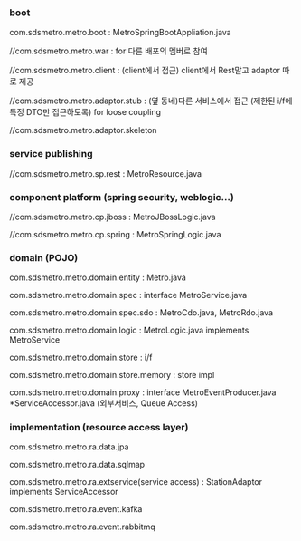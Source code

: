 ### boot

com.sdsmetro.metro.boot : MetroSpringBootAppliation.java

//com.sdsmetro.metro.war : for 다른 배포의 멤버로 참여

//com.sdsmetro.metro.client : (client에서 접근) client에서 Rest말고 adaptor 따로 제공

//com.sdsmetro.metro.adaptor.stub : (옆 동네)다른 서비스에서 접근 (제한된 i/f에 특정 DTO만 접근하도록) for loose coupling

//com.sdsmetro.metro.adaptor.skeleton


### service publishing

//com.sdsmetro.metro.sp.rest : MetroResource.java

### component platform (spring security, weblogic...)

//com.sdsmetro.metro.cp.jboss : MetroJBossLogic.java

//com.sdsmetro.metro.cp.spring : MetroSpringLogic.java

### domain (POJO)

com.sdsmetro.metro.domain.entity : Metro.java

com.sdsmetro.metro.domain.spec : interface MetroService.java

com.sdsmetro.metro.domain.spec.sdo : MetroCdo.java, MetroRdo.java

com.sdsmetro.metro.domain.logic : MetroLogic.java implements MetroService

com.sdsmetro.metro.domain.store : i/f

com.sdsmetro.metro.domain.store.memory : store impl

com.sdsmetro.metro.domain.proxy : interface MetroEventProducer.java *ServiceAccessor.java (외부서비스, Queue Access)


### implementation (resource access layer)

com.sdsmetro.metro.ra.data.jpa

com.sdsmetro.metro.ra.data.sqlmap

com.sdsmetro.metro.ra.extservice(service access) : StationAdaptor implements ServiceAccessor

com.sdsmetro.metro.ra.event.kafka

com.sdsmetro.metro.ra.event.rabbitmq
